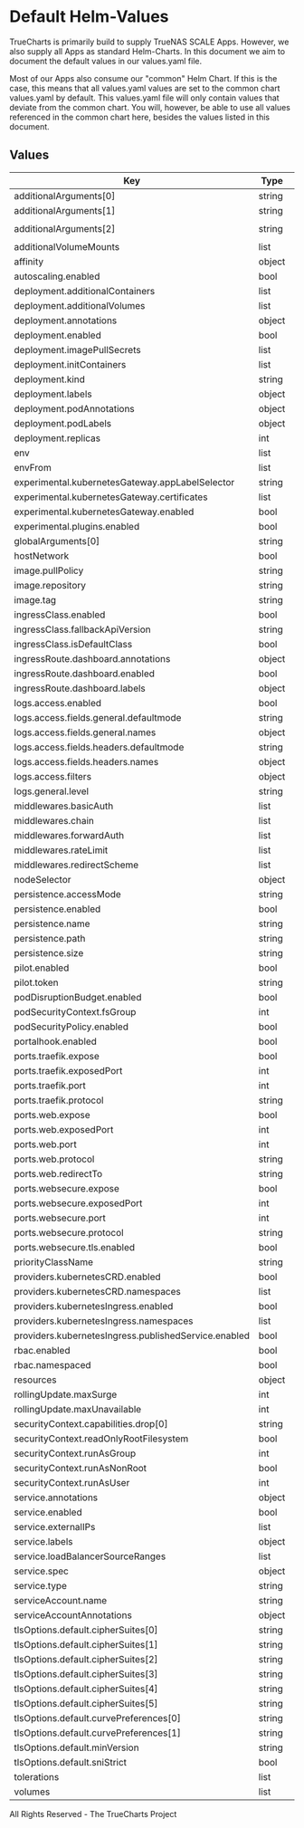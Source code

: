 # Default Helm-Values

TrueCharts is primarily build to supply TrueNAS SCALE Apps.
However, we also supply all Apps as standard Helm-Charts. In this document we aim to document the default values in our values.yaml file.

Most of our Apps also consume our "common" Helm Chart.
If this is the case, this means that all values.yaml values are set to the common chart values.yaml by default. This values.yaml file will only contain values that deviate from the common chart.
You will, however, be able to use all values referenced in the common chart here, besides the values listed in this document.

## Values

| Key | Type | Default | Description |
|-----|------|---------|-------------|
| additionalArguments[0] | string | `"--metrics.prometheus"` |  |
| additionalArguments[1] | string | `"--ping"` |  |
| additionalArguments[2] | string | `"--serverstransport.insecureskipverify=true"` |  |
| additionalVolumeMounts | list | `[]` |  |
| affinity | object | `{}` |  |
| autoscaling.enabled | bool | `false` |  |
| deployment.additionalContainers | list | `[]` |  |
| deployment.additionalVolumes | list | `[]` |  |
| deployment.annotations | object | `{}` |  |
| deployment.enabled | bool | `true` |  |
| deployment.imagePullSecrets | list | `[]` |  |
| deployment.initContainers | list | `[]` |  |
| deployment.kind | string | `"Deployment"` |  |
| deployment.labels | object | `{}` |  |
| deployment.podAnnotations | object | `{}` |  |
| deployment.podLabels | object | `{}` |  |
| deployment.replicas | int | `1` |  |
| env | list | `[]` |  |
| envFrom | list | `[]` |  |
| experimental.kubernetesGateway.appLabelSelector | string | `"traefik"` |  |
| experimental.kubernetesGateway.certificates | list | `[]` |  |
| experimental.kubernetesGateway.enabled | bool | `false` |  |
| experimental.plugins.enabled | bool | `false` |  |
| globalArguments[0] | string | `"--global.checknewversion"` |  |
| hostNetwork | bool | `false` |  |
| image.pullPolicy | string | `"IfNotPresent"` |  |
| image.repository | string | `"traefik"` |  |
| image.tag | string | `"v2.4"` |  |
| ingressClass.enabled | bool | `false` |  |
| ingressClass.fallbackApiVersion | string | `nil` |  |
| ingressClass.isDefaultClass | bool | `false` |  |
| ingressRoute.dashboard.annotations | object | `{}` |  |
| ingressRoute.dashboard.enabled | bool | `true` |  |
| ingressRoute.dashboard.labels | object | `{}` |  |
| logs.access.enabled | bool | `false` |  |
| logs.access.fields.general.defaultmode | string | `"keep"` |  |
| logs.access.fields.general.names | object | `{}` |  |
| logs.access.fields.headers.defaultmode | string | `"drop"` |  |
| logs.access.fields.headers.names | object | `{}` |  |
| logs.access.filters | object | `{}` |  |
| logs.general.level | string | `"INFO"` |  |
| middlewares.basicAuth | list | `[]` |  |
| middlewares.chain | list | `[]` |  |
| middlewares.forwardAuth | list | `[]` |  |
| middlewares.rateLimit | list | `[]` |  |
| middlewares.redirectScheme | list | `[]` |  |
| nodeSelector | object | `{}` |  |
| persistence.accessMode | string | `"ReadWriteOnce"` |  |
| persistence.enabled | bool | `false` |  |
| persistence.name | string | `"data"` |  |
| persistence.path | string | `"/data"` |  |
| persistence.size | string | `"128Mi"` |  |
| pilot.enabled | bool | `false` |  |
| pilot.token | string | `""` |  |
| podDisruptionBudget.enabled | bool | `false` |  |
| podSecurityContext.fsGroup | int | `65532` |  |
| podSecurityPolicy.enabled | bool | `false` |  |
| portalhook.enabled | bool | `true` |  |
| ports.traefik.expose | bool | `false` |  |
| ports.traefik.exposedPort | int | `9000` |  |
| ports.traefik.port | int | `9000` |  |
| ports.traefik.protocol | string | `"TCP"` |  |
| ports.web.expose | bool | `true` |  |
| ports.web.exposedPort | int | `80` |  |
| ports.web.port | int | `9080` |  |
| ports.web.protocol | string | `"TCP"` |  |
| ports.web.redirectTo | string | `"websecure"` |  |
| ports.websecure.expose | bool | `true` |  |
| ports.websecure.exposedPort | int | `443` |  |
| ports.websecure.port | int | `9443` |  |
| ports.websecure.protocol | string | `"TCP"` |  |
| ports.websecure.tls.enabled | bool | `true` |  |
| priorityClassName | string | `""` |  |
| providers.kubernetesCRD.enabled | bool | `true` |  |
| providers.kubernetesCRD.namespaces | list | `[]` |  |
| providers.kubernetesIngress.enabled | bool | `true` |  |
| providers.kubernetesIngress.namespaces | list | `[]` |  |
| providers.kubernetesIngress.publishedService.enabled | bool | `true` |  |
| rbac.enabled | bool | `true` |  |
| rbac.namespaced | bool | `false` |  |
| resources | object | `{}` |  |
| rollingUpdate.maxSurge | int | `1` |  |
| rollingUpdate.maxUnavailable | int | `1` |  |
| securityContext.capabilities.drop[0] | string | `"ALL"` |  |
| securityContext.readOnlyRootFilesystem | bool | `true` |  |
| securityContext.runAsGroup | int | `65532` |  |
| securityContext.runAsNonRoot | bool | `true` |  |
| securityContext.runAsUser | int | `65532` |  |
| service.annotations | object | `{}` |  |
| service.enabled | bool | `true` |  |
| service.externalIPs | list | `[]` |  |
| service.labels | object | `{}` |  |
| service.loadBalancerSourceRanges | list | `[]` |  |
| service.spec | object | `{}` |  |
| service.type | string | `"LoadBalancer"` |  |
| serviceAccount.name | string | `""` |  |
| serviceAccountAnnotations | object | `{}` |  |
| tlsOptions.default.cipherSuites[0] | string | `"TLS_ECDHE_RSA_WITH_AES_128_GCM_SHA256"` |  |
| tlsOptions.default.cipherSuites[1] | string | `"TLS_ECDHE_RSA_WITH_AES_256_GCM_SHA384"` |  |
| tlsOptions.default.cipherSuites[2] | string | `"TLS_ECDHE_RSA_WITH_CHACHA20_POLY1305"` |  |
| tlsOptions.default.cipherSuites[3] | string | `"TLS_AES_128_GCM_SHA256"` |  |
| tlsOptions.default.cipherSuites[4] | string | `"TLS_AES_256_GCM_SHA384"` |  |
| tlsOptions.default.cipherSuites[5] | string | `"TLS_CHACHA20_POLY1305_SHA256"` |  |
| tlsOptions.default.curvePreferences[0] | string | `"CurveP521"` |  |
| tlsOptions.default.curvePreferences[1] | string | `"CurveP384"` |  |
| tlsOptions.default.minVersion | string | `"VersionTLS12"` |  |
| tlsOptions.default.sniStrict | bool | `false` |  |
| tolerations | list | `[]` |  |
| volumes | list | `[]` |  |

All Rights Reserved - The TrueCharts Project
